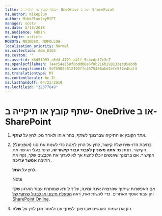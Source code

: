 ```yaml
---
title: שתף קובץ או תיקייה ב- OneDrive או ב- SharePoint
ms.author: mikeplum
author: MikePlumleyMSFT
manager: scotv
ms.date: 5/18/2018
ms.audience: Admin
ms.topic: article
ROBOTS: NOINDEX, NOFOLLOW
localization_priority: Normal
ms.collection: Adm_O365
ms.custom: ''
ms.assetid: b6d51993-c6dd-4721-a41f-5c4edcf7c3c7
ms.openlocfilehash: 7a4c54e158f0bdd08e6f0b216b298133ec05ebdb
ms.sourcegitcommit: 9d78905c512192ffc4675468abd2efc5f2e4baf4
ms.translationtype: MT
ms.contentlocale: he-IL
ms.lasthandoff: 04/23/2019
ms.locfileid: "32377849"
---
```

# <a name="share-a-file-or-folder-in-onedrive-or-sharepoint"></a>שתף קובץ או תיקייה ב- OneDrive או ב- SharePoint

1. אתר הקובץ או התיקיה שברצונך לשתף, בחר אותו ולאחר מכן לחץ על **שתף**.
    
2. (אופציונלי) בתיבת הדו-שיח שלח קישור, לחץ על החץ למטה כדי לשנות את סוג הקישור. תחת **מי אתה מעוניין לעבוד עבור קישור זה**, שינוי בעלי הגישה את הקישור. אם ברצונך שאנשים יוכלו להציג אך לא לערוך את הקבצים שלך, נקה את התיבה **אפשר עריכה** . 
    
    לחץ על **החל**.
    
    > [!NOTE]
    > אם האפשרות שיתוף שהרצויה אינה זמינה, עליך לוודא שמותרת עבור הארגון שלך והן עבור אוסף האתרים. כדי לעשות זאת, ראה [הפעלת חיצוני או לבטל שיתוף של SharePoint Online](https://go.microsoft.com/fwlink/?linkid=866426). 
  
3. הזן את שמות האנשים שברצונך לשתף עם ולאחר מכן לחץ על **שלח**.
    

